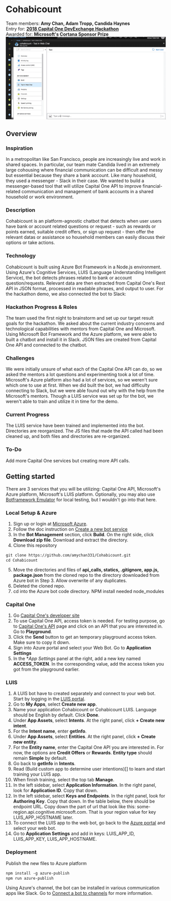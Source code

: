 # Cohabicount
Team members: **Amy Chan, Adam Tropp, Candida Haynes**<br>
Entry for: **[2018 Capital One DevExchange Hackathon](https://www.eventbrite.com/e/capital-one-devexchange-series-san-francisco-tickets-43866338399)**<br>
Awarded for: **Microsoft's Cortana Sponsor Prize**<br>
<kbd>![Cohabicount in Slack](https://github.com/amychan331/Cohabicount/blob/master/statics/images/Cohabicount_Demo.gif)</kbd>

## Overview
### Inspiration
In a metropolitan like San Francisco, people are increasingly live and work in shared spaces. In particular, our team mate Candida lived in an extremely large cohousing where financial communication can be difficult and messy but essential because they share a bank account. Like many household, they used a messenger - Slack in their case. We wanted to build a messenger-based tool that will utilize Capital One API to improve financial-related communication and management of bank accounts in a shared household or work environment.

### Description
Cohabicount is an platform-agnostic chatbot that detects when user users have bank or account related questions or request - such as rewards or points earned, suitable credit offers, or sign up request - then offer the relevant datas or assistance so household members can easily discuss their options or take actions.

### Technology
Cohabicount is built using Azure Bot Framework in a Node.js environment. Using Azure's Cognitive Services, LUIS (Language Understanding Intelligent Service), the bot detects phrases related to bank or account question/requests. Relevant data are then extracted from Capital One's Rest API in JSON format, processed in readable phrases, and output to user.
For the hackathon demo, we also connected the bot to Slack:

### Hackathon Progress & Roles
The team used the first night to brainstorm and set up our target result goals for the hackathon. We asked about the current industry concerns and technological capabilities with mentors from Capital One and Microsoft. Using Microsoft Bot Framework and the Azure platform, we were able to built a chatbot and install it in Slack. JSON files are created from Capital One API and connected to the chatbot.

### Challenges
We were initially unsure of what each of the Capital One API can do, so we asked the mentors a lot questions and experimenting took a lot of time. Microsoft's Azure platform also had a lot of services, so we weren't sure which one to use at first. When we did built the bot, we had difficulty connecting to Slack, but we were able found out why  with the help from the Microsoft's mentors. Though a LUIS service was set up for the bot, we weren't able to train and utilize it in time for the demo.

### Current Progress
The LUIS service have been trained and implemented into the bot. Directories are reorganized. The JS files that made the API called had been cleaned up, and both files and directories are re-organized.

### To-Do
Add more Capital One services but creating more API calls.

## Getting started
There are 3 services that you will be utilizing: Capital One API, Microsoft's Azure platform, Microsoft's LUIS platform. Optionally, you may also use [Botframework Emulator](https://docs.microsoft.com/en-us/azure/bot-service/bot-service-debug-emulator?view=azure-bot-service-4.0) for local testing, but I wouldn't go into that here.
### Local Setup & Azure
1. Sign up or login at [Microsoft Azure](https://azure.microsoft.com/en-us/).
2. Follow the doc instruction on [Create a new bot service](https://docs.microsoft.com/en-us/azure/bot-service/bot-service-quickstart?view=azure-bot-service-4.0#create-a-new-bot-service-1)
3. In the **Bot Management** section, click **Build**. On the right side, click **Download zip file**. Download and extract the directory.
4. Clone this repository
```
git clone https://github.com/amychan331/Cohabicount.git
cd Cohabicount
```
5. Move the directories and files of **api_calls, statics, .gitignore, app.js, package.json** from the cloned repo to the directory downloaded from Azure bot in Step 3. Allow overwrite of any duplicates.
6. Deleted the cloned repo.
6. cd into the Azure bot code directory. NPM install needed node_modules

### Capital One
1. Go [Capital One's developer site](https://developer.capitalone.com/)
2. To use Capital One API, access token is needed. For testing purpose, go to [Capital One's API](https://developer.capitalone.com/products) page and click on an API that you are interested in. Go to **Playground**.
3. Click the **Send** button to get an temporary playground access token. Make sure to copy it down.
4. Sign into Azure portal and select your Web Bot. Go to **Application Settings**
5. In the **App Settings* panel at the right, add a new key named **ACCESS_TOKEN**. In the corresponding value, add the access token you got from the playground earlier.

### LUIS
1. A LUIS bot have to created separately and connect to your web bot. Start by logging in the [LUIS portal](http://www.luis.ai).
2. Go to **My Apps**, select **Create new app**.
3. Name your application Cohabicount or Cohabicount LUIS. Language should be English by default. Click **Done**.
4. Under **App Assets**, select **Intents**. At the right panel, click **+ Create new intent**.
5. For the **Intent name**, enter **getInfo**.
6. Under **App Assets**, select **Entities**. At the right panel, click **+ Create new entity**.
7. For the **Entity name**, enter the Capital One API you are interested in. For now, the options are **Credit Offers** or **Rewards**. **Entity type** should remain **Simple** by default.
8. Go back to **getInfo** in **Intents**.
9. Read (Build custom app to determine user intentions)[] to learn and start training your LUIS app.
10. When finish training, select the top tab **Manage**.
11. In the left sidebar, select **Application Information**. In the right panel, look for **Application ID**. Copy that down.
12. In the left sidebar, select **Keys and Endpoints**. In the right panel, look for **Authoring Key**. Copy that down. In the table below, there should be endpoint URL. Copy down the part of url that look like this: some-region.api.cognitive.microsoft.com. That is your region value for key LUIS_APP_HOSTNAME later.
13. To connect the LUIS app to the web bot, go back to the [Azure portal](https://portal.azure.com/) and select your web bot.
14. Go to **Application Settings** and add in keys: LUIS_APP_ID, LUIS_APP_KEY, LUIS_APP_HOSTNAME.

### Deployment
Publish the new files to Azure platform
```
npm install -g azure-publish
npm run azure-publish
```
Using Azure's channel, the bot can be installed in various communication apps like Slack. Go to [Connect a bot to channels](https://docs.microsoft.com/en-us/azure/bot-service/bot-service-manage-channels?view=azure-bot-service-4.0) for more information.